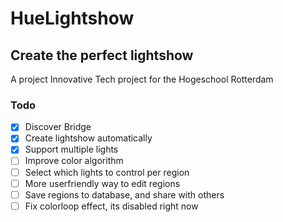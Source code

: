 # HueLightshow
## Create the perfect lightshow

A project Innovative Tech project for the Hogeschool Rotterdam

### Todo

- [x] Discover Bridge
- [x] Create lightshow automatically
- [x] Support multiple lights
- [ ] Improve color algorithm
- [ ] Select which lights to control per region
- [ ] More userfriendly way to edit regions
- [ ] Save regions to database, and share with others
- [ ] Fix colorloop effect, its disabled right now